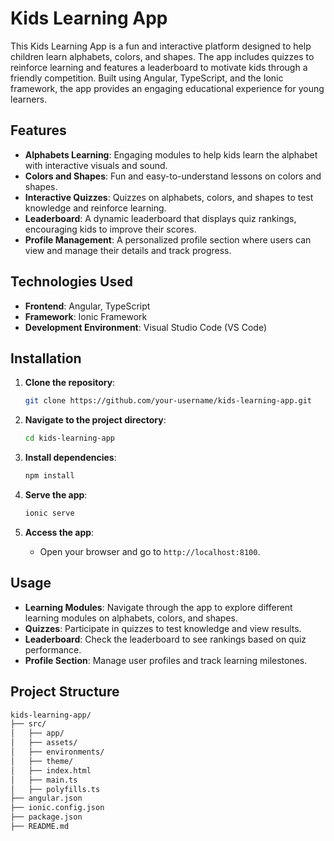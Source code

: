 # Kids Learning App

This Kids Learning App is a fun and interactive platform designed to help children learn alphabets, colors, and shapes. The app includes quizzes to reinforce learning and features a leaderboard to motivate kids through a friendly competition. Built using Angular, TypeScript, and the Ionic framework, the app provides an engaging educational experience for young learners.

## Features

- **Alphabets Learning**: Engaging modules to help kids learn the alphabet with interactive visuals and sound.
- **Colors and Shapes**: Fun and easy-to-understand lessons on colors and shapes.
- **Interactive Quizzes**: Quizzes on alphabets, colors, and shapes to test knowledge and reinforce learning.
- **Leaderboard**: A dynamic leaderboard that displays quiz rankings, encouraging kids to improve their scores.
- **Profile Management**: A personalized profile section where users can view and manage their details and track progress.

## Technologies Used

- **Frontend**: Angular, TypeScript
- **Framework**: Ionic Framework
- **Development Environment**: Visual Studio Code (VS Code)

## Installation

1. **Clone the repository**:
    ```bash
    git clone https://github.com/your-username/kids-learning-app.git
    ```
2. **Navigate to the project directory**:
    ```bash
    cd kids-learning-app
    ```
3. **Install dependencies**:
    ```bash
    npm install
    ```
4. **Serve the app**:
    ```bash
    ionic serve
    ```

5. **Access the app**:
    - Open your browser and go to `http://localhost:8100`.

## Usage

- **Learning Modules**: Navigate through the app to explore different learning modules on alphabets, colors, and shapes.
- **Quizzes**: Participate in quizzes to test knowledge and view results.
- **Leaderboard**: Check the leaderboard to see rankings based on quiz performance.
- **Profile Section**: Manage user profiles and track learning milestones.

## Project Structure

```bash
kids-learning-app/
├── src/
│   ├── app/
│   ├── assets/
│   ├── environments/
│   ├── theme/
│   ├── index.html
│   ├── main.ts
│   ├── polyfills.ts
├── angular.json
├── ionic.config.json
├── package.json
├── README.md
